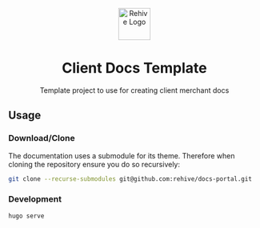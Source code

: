 <p align="center">
  <img width="64" src="https://avatars2.githubusercontent.com/u/22204821?s=200&v=4" alt="Rehive Logo">
  <h1 align="center">Client Docs Template</h1>
  <p align="center">Template project to use for creating client merchant docs</p>
</p>

## Usage

### Download/Clone

The documentation uses a submodule for its theme. Therefore when cloning the repository ensure you do so recursively:

```sh
git clone --recurse-submodules git@github.com:rehive/docs-portal.git
```

### Development

```sh
hugo serve
